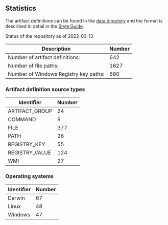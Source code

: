 ## Statistics

The artifact definitions can be found in the [data directory](https://github.com/ForensicArtifacts/artifacts/tree/main/data)
and the format is described in detail in the [Style Guide](https://artifacts.readthedocs.io/en/latest/sources/Format-specification.html).

Status of the repository as of 2022-03-13

Description | Number
--- | ---
Number of artifact definitions: | 642
Number of file paths: | 1627
Number of Windows Registry key paths: | 680

### Artifact definition source types

Identifier | Number
--- | ---
ARTIFACT_GROUP | 24
COMMAND | 9
FILE | 377
PATH | 26
REGISTRY_KEY | 55
REGISTRY_VALUE | 124
WMI | 27

### Operating systems

Identifier | Number
--- | ---
Darwin | 67
Linux | 48
Windows | 47

